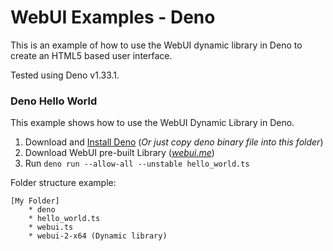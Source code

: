 # WebUI Examples - Deno

This is an example of how to use the WebUI dynamic library in Deno to create an
HTML5 based user interface.

Tested using Deno v1.33.1.

### Deno Hello World

This example shows how to use the WebUI Dynamic Library in Deno.

1. Download and [Install Deno](https://github.com/denoland/deno/releases) (_Or
   just copy deno binary file into this folder_)
2. Download WebUI pre-built Library (_[webui.me](https://webui.me/)_)
3. Run `deno run --allow-all --unstable hello_world.ts`

Folder structure example:

    [My Folder]
        * deno
        * hello_world.ts
        * webui.ts
        * webui-2-x64 (Dynamic library)
